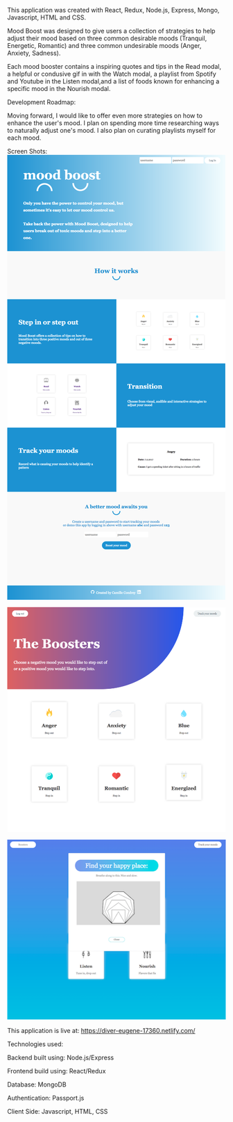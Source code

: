 This application was created with React, Redux, Node.js, Express, Mongo, Javascript, HTML and CSS. 

Mood Boost was designed to give users a collection of strategies to help adjust their mood based on three common desirable moods (Tranquil, Energetic, Romantic) and three common undesirable moods (Anger, Anxiety, Sadness).

Each mood booster contains a inspiring quotes and tips in the Read modal, a helpful or condusive gif in with the Watch modal, a playlist from Spotify and Youtube in the Listen modal,and a list of foods known for enhancing a specific mood in the Nourish modal. 

Development Roadmap:

Moving forward, I would like to offer even more strategies on how to enhance the user's mood. I plan on spending more time researching ways to naturally adjust one's mood. I also plan on curating playlists myself for each mood. 

Screen Shots: 
![Screenshot](public/images/screenshot1.png)

![Screenshot](public/images/screenshot2.png)

![Screenshot](public/images/screenshot3.png)


This application is live at: https://diver-eugene-17360.netlify.com/

Technologies used:

Backend built using: Node.js/Express

Frontend build using: React/Redux

Database: MongoDB

Authentication: Passport.js

Client Side: Javascript, HTML, CSS